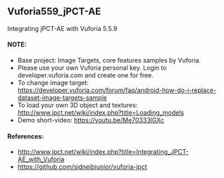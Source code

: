 ## Vuforia559_jPCT-AE
Integrating jPCT-AE with Vuforia 5.5.9

#### NOTE:
- Base project: Image Targets, core features samples by Vuforia.
- Please use your own Vuforia personal key. Login to developer.vuforia.com and create one for free.
- To change image target: https://developer.vuforia.com/forum/faq/android-how-do-i-replace-dataset-image-targets-sample
- To load your own 3D object and textures: http://www.jpct.net/wiki/index.php?title=Loading_models
- Demo short-video: https://youtu.be/Me70333lGXc

#### References:
- http://www.jpct.net/wiki/index.php?title=Integrating_JPCT-AE_with_Vuforia
- https://github.com/sidneibjunior/vuforia-jpct
